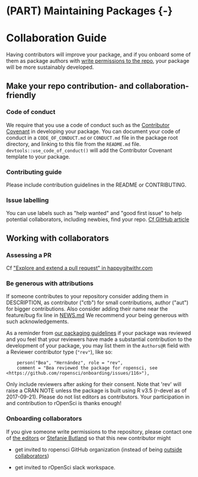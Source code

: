 #  (PART) Maintaining Packages {-}

# Collaboration Guide

Having contributors will improve your package, and if you onboard some of them as package authors with [write permissions to the repo](https://help.github.com/articles/repository-permission-levels-for-an-organization/), your package will be more sustainably developed.

## Make your repo contribution- and collaboration- friendly

### Code of conduct

We require that you use a code of conduct such as the [Contributor Covenant](http://contributor-covenant.org/) in developing your package.  You can document your code of conduct in a `CODE_OF_CONDUCT.md` or `CONDUCT.md` file in the package root directory, and linking to this file from the `README.md` file.  `devtools::use_code_of_conduct()` will add the Contributor Covenant template to your package.

### Contributing guide

Please include contribution guidelines in the README or CONTRIBUTING.

### Issue labelling

You can use labels such as "help wanted" and "good first issue" to help potential collaborators, including newbies, find your repo. [Cf GitHub article](https://help.github.com/articles/helping-new-contributors-find-your-project-with-labels/)

## Working with collaborators

### Assessing a PR

Cf ["Explore and extend a pull request" in happygitwithr.com](http://happygitwithr.com/pr-extend.html)

### Be generous with attributions

If someone contributes to your repository consider adding them in DESCRIPTION, as contributor ("ctb") for small contributions, author ("aut") for bigger contributions. Also consider adding their name near the feature/bug fix line in [NEWS.md](#news) We recommend your being generous with such acknowledgements.

As a reminder from [our packaging guidelines](#building) if your package was reviewed and you feel that your reviewers have made a substantial contribution to the development of your package, you may list them in the `Authors@R` field with a Reviewer contributor type (`"rev"`), like so:

```
    person("Bea", "Hernández", role = "rev",
    comment = "Bea reviewed the package for ropensci, see <https://github.com/ropensci/onboarding/issues/116>"),
```
Only include reviewers after asking for their consent.  Note that 'rev' will raise a CRAN NOTE unless the package is built using R v3.5 (r-devel as of 2017-09-21). Please do not list editors as contributors. Your participation in and contribution to rOpenSci is thanks enough!

### Onboarding collaborators

If you give someone write permissions to the repository, please contact one of [the editors](#associateditors) or [Stefanie Butland](github.com/stefaniebutland) so that this new contributor might

* get invited to ropensci GitHub organization (instead of being [outside collaborators](https://help.github.com/articles/repository-permission-levels-for-an-organization/#outside-collaborators))

* get invited to rOpenSci slack workspace.
